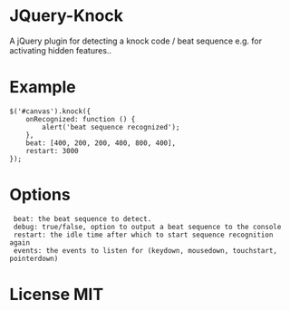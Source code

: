 # JQuery-Knock
A jQuery plugin for detecting a knock code / beat sequence e.g. for activating hidden features..

# Example
```
$('#canvas').knock({
	onRecognized: function () {
		alert('beat sequence recognized');
	},
	beat: [400, 200, 200, 400, 800, 400],
	restart: 3000
});
```

# Options
```
 beat: the beat sequence to detect.
 debug: true/false, option to output a beat sequence to the console
 restart: the idle time after which to start sequence recognition again
 events: the events to listen for (keydown, mousedown, touchstart, pointerdown)
```
# License MIT
